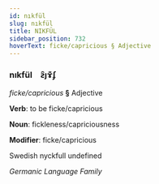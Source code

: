 ```yaml
---
id: nıkfül
slug: nıkfül
title: NIKFÜL
sidebar_position: 732
hoverText: ficke/capricious § Adjective
---
```


### nıkfül&emsp;<span kind="abugida">ƨ̑ȷɤ͊ʄ</span>

*ficke/capricious* **§** Adjective

**Verb**: to be ficke/capricious

**Noun**: fickleness/capriciousness

**Modifier**: ficke/capricious

Swedish nyckfull undefined

*Germanic Language Family*